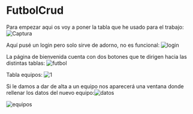 # FutbolCrud

Para empezar aqui os voy a poner la tabla que he usado para el trabajo: ![Captura](https://user-images.githubusercontent.com/91873161/155365565-604a1215-16db-4e8f-8f7e-b39183002630.PNG)

Aquí pusé un login pero solo sirve de adorno, no es funcional: ![login](https://user-images.githubusercontent.com/91873161/155365714-515749c1-e337-4994-996f-a6461a761aa8.png)

La página de bienvenida cuenta con dos botones que te dirigen hacia las distintas tablas: ![futbol](https://user-images.githubusercontent.com/91873161/155365887-a05ceb7b-ce61-4438-9f9d-a3607d4682ef.png)

Tabla equipos: ![1](https://user-images.githubusercontent.com/91873161/155366106-6f825073-3ef1-4169-86da-ded9affc41e0.png)

Si le damos a dar de alta a un equipo nos aparecerá una ventana donde rellenar los datos del nuevo equipo:![datos](https://user-images.githubusercontent.com/91873161/155366357-d23d25c4-f9ae-4cf0-bead-c7d06624106a.png)

![equipos](https://user-images.githubusercontent.com/91873161/155366105-69592274-90bc-40d5-b5ba-1801981ce535.png)




